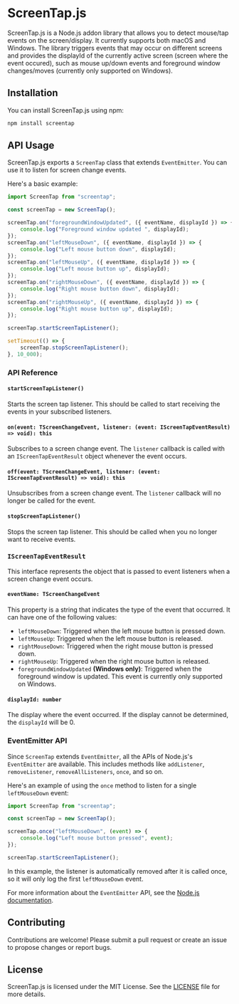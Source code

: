 # ScreenTap.js

ScreenTap.js is a Node.js addon library that allows you to detect mouse/tap events on the screen/display. It currently supports both macOS and Windows. The library triggers events that may occur on different screens and provides the displayId of the currently active screen (screen where the event occured), such as mouse up/down events and foreground window changes/moves (currently only supported on Windows).

## Installation

You can install ScreenTap.js using npm:

```bash
npm install screentap
```

## API Usage

ScreenTap.js exports a `ScreenTap` class that extends `EventEmitter`. You can use it to listen for screen change events.

Here's a basic example:

```javascript
import ScreenTap from "screentap";

const screenTap = new ScreenTap();

screenTap.on("foregroundWindowUpdated", ({ eventName, displayId }) => {
	console.log("Foreground window updated ", displayId);
});
screenTap.on("leftMouseDown", ({ eventName, displayId }) => {
	console.log("Left mouse button down", displayId);
});
screenTap.on("leftMouseUp", ({ eventName, displayId }) => {
	console.log("Left mouse button up", displayId);
});
screenTap.on("rightMouseDown", ({ eventName, displayId }) => {
	console.log("Right mouse button down", displayId);
});
screenTap.on("rightMouseUp", ({ eventName, displayId }) => {
	console.log("Right mouse button up", displayId);
});

screenTap.startScreenTapListener();

setTimeout(() => {
	screenTap.stopScreenTapListener();
}, 10_000);
```

### API Reference

#### `startScreenTapListener()`

Starts the screen tap listener. This should be called to start receiving the events in your subscribed listeners.

#### `on(event: TScreenChangeEvent, listener: (event: IScreenTapEventResult) => void): this`

Subscribes to a screen change event. The `listener` callback is called with an `IScreenTapEventResult` object whenever the event occurs.

#### `off(event: TScreenChangeEvent, listener: (event: IScreenTapEventResult) => void): this`

Unsubscribes from a screen change event. The `listener` callback will no longer be called for the event.

#### `stopScreenTapListener()`

Stops the screen tap listener. This should be called when you no longer want to receive events.

### `IScreenTapEventResult`

This interface represents the object that is passed to event listeners when a screen change event occurs.

#### `eventName: TScreenChangeEvent`

This property is a string that indicates the type of the event that occurred. It can have one of the following values:

- `leftMouseDown`: Triggered when the left mouse button is pressed down.
- `leftMouseUp`: Triggered when the left mouse button is released.
- `rightMouseDown`: Triggered when the right mouse button is pressed down.
- `rightMouseUp`: Triggered when the right mouse button is released.
- `foregroundWindowUpdated` **(Windows only)**: Triggered when the foreground window is updated. This event is currently only supported on Windows.

#### `displayId: number`

The display where the event occurred. If the display cannot be determined, the `displayId` will be 0.

### EventEmitter API

Since `ScreenTap` extends `EventEmitter`, all the APIs of Node.js's `EventEmitter` are available. This includes methods like `addListener`, `removeListener`, `removeAllListeners`, `once`, and so on.

Here's an example of using the `once` method to listen for a single `leftMouseDown` event:

```javascript
import ScreenTap from "screentap";

const screenTap = new ScreenTap();

screenTap.once("leftMouseDown", (event) => {
	console.log("Left mouse button pressed", event);
});

screenTap.startScreenTapListener();
```

In this example, the listener is automatically removed after it is called once, so it will only log the first `leftMouseDown` event.

For more information about the `EventEmitter` API, see the [Node.js documentation](https://nodejs.org/api/events.html).

## Contributing

Contributions are welcome! Please submit a pull request or create an issue to propose changes or report bugs.

## License

ScreenTap.js is licensed under the MIT License. See the [LICENSE](LICENSE) file for more details.
